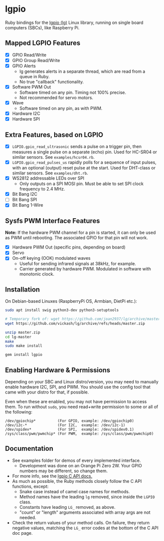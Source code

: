 # lgpio

Ruby bindings for the [lgpio (lg)](https://github.com/joan2937/lg) Linux library, running on single board computers (SBCs), like Raspberry Pi.

## Mapped LGPIO Features
- [x] GPIO Read/Write
- [x] GPIO Group Read/Write
- [x] GPIO Alerts
  - lg generates alerts in a separate thread, which are read from a queue in Ruby.
  - No true "callback" functionality.
- [x] Software PWM Out
  - Software timed on any pin. Timing not 100% precise.
  - Not recommended for servo motors.
- [x] Wave
  - Software timed on any pin, as with PWM.
- [x] Hardware I2C
- [x] Hardware SPI

## Extra Features, based on LGPIO
- [x] `LGPIO.gpio_read_ultrasonic` sends a pulse on a trigger pin, then measures a single pulse on a separate (echo) pin. Used for HC-SR04 or similar sensors. See `examples/hcsr04.rb`.
- [x] `LGPIO.gpio_read_pulses_us` rapidly polls for a sequence of input pulses, with an optional (output) reset pulse at the start. Used for DHT-class or similar sensors. See `examples/dht.rb`.
- [x] WS2812 addressable LEDs over SPI
  - Only outputs on a SPI MOSI pin. Must be able to set SPI clock frequency to 2.4 MHz.
- [x] Bit Bang I2C
- [ ] Bit Bang SPI
- [x] Bit Bang 1-Wire

## Sysfs PWM Interface Features
**Note:** If the hardware PWM channel for a pin is started, it can only be used as PWM until rebooting. The associated GPIO for that pin will not work.
- [x] Hardware PWM Out (specific pins, depending on board)
- [x] Servo
- [x] On-off keying (OOK) modulated waves
  - Useful for sending infrared signals at 38kHz, for example.
  - Carrier generated by hardware PWM. Modulated in software with monotonic clock.

## Installation
On Debian-based Linuxes (RaspberryPi OS, Armbian, DietPi etc.):
```bash
sudo apt install swig python3-dev python3-setuptools

# Temporary fork of: wget https://github.com/joan2937/lg/archive/master.zip
wget https://github.com/vickash/lg/archive/refs/heads/master.zip

unzip master.zip
cd lg-master
make
sudo make install

gem install lgpio
```

## Enabling Hardware & Permissions
Depending on your SBC and Linux distro/version, you may need to manually enable hardware I2C, SPI, and PWM. You should use the config tool that came with your distro for that, if possible.

Even when these are enabled, you may not have permission to access them. To run without `sudo`, you need read+write permission to some or all of the following:
```
/dev/gpiochip*          (For GPIO, example: /dev/gpiochip0)
/dev/i2c-*              (For I2C,  example: /dev/i2c-1)
/dev/spidev*            (For SPI,  example: /dev/spidev0.1)
/sys/class/pwm/pwmchip* (For PWM,  example: /sys/class/pwm/pwmchip0)
```

## Documentation
- See examples folder for demos of every implemented interface.
  - Development was done on an Orange Pi Zero 2W. Your GPIO numbers may be different, so change them.
- For more info, see the [lgpio C API docs.](https://abyz.me.uk/lg/lgpio.html)
- As much as possible, the Ruby methods closely follow the C API functions, except:
  - Snake case instead of camel case names for methods.
  - Method names have the leading `lg` removed, since inside the `LGPIO` class.
  - Constants have leading `LG_` removed, as above.
  - "count" or "length" arguments associated with array args are not needed.
- Check the return values of your method calls. On failure, they return negative values, matching the `LG_` error codes at the bottom of the C API doc page.
